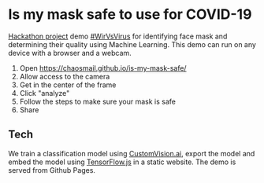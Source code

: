 # Is my mask safe to use for COVID-19

[Hackathon project](https://devpost.com/software/einfuhr-von-schutzmasken-und-selbst-schnelltest-verteilung) demo [#WirVsVirus](https://wirvsvirushackathon.devpost.com/) for identifying face mask and determining their quality using Machine Learning. This demo can run on any device with a browser and a webcam.

1. Open https://chaosmail.github.io/is-my-mask-safe/
2. Allow access to the camera
3. Get in the center of the frame
4. Click "analyze"
5. Follow the steps to make sure your mask is safe
6. Share

## Tech

We train a classification model using [CustomVision.ai](https://www.customvision.ai/), export the model and embed the model using [TensorFlow.js](https://www.tensorflow.org/js) in a static website. The demo is served from Github Pages.
